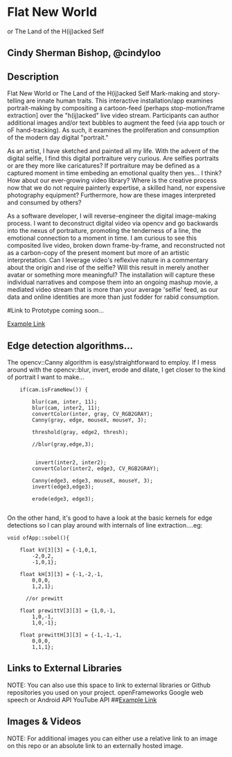 # Flat New World
or The Land of the H(ij)acked Self

## Cindy Sherman Bishop, @cindyloo

## Description
Flat New World
or The Land of the H(ij)acked Self
Mark-making and story-telling are innate human traits.  This interactive installation/app examines portrait-making by compositing a cartoon-feed (perhaps stop-motion/frame extraction] over the "h(ij)acked" live video stream.  Participants can author additional images and/or text bubbles to augment the feed (via app touch or oF hand-tracking). As such, it examines the proliferation and consumption of the modern day digital "portrait."

As an artist, I have sketched and painted all my life.  With the advent of the digital selfie, I find this digital portraiture very curious. Are selfies portraits or are they more like caricatures?  If portraiture may be defined as a captured moment in time embeding an emotional quality then yes... I think?  How about our ever-growing video library? Where is the creative process now that we do not require painterly expertise, a skilled hand, nor expensive photography equipment?   Furthermore, how are these images interpreted and consumed by others?

As a software developer, I will reverse-engineer the digital image-making process.  I want to deconstruct digital video via opencv and go backwards into the nexus of portraiture, promoting the tenderness of a line, the emotional connection to a moment in time.  I am curious to see this composited live video, broken down frame-by-frame, and reconstructed not as a carbon-copy of the present moment but more of an artistic interpretation.  Can I leverage video's reflexive nature in a commentary about the origin and rise of the selfie? Will this result in merely another avatar or something more meaningful? The installation will capture these individual narratives and compose them into an ongoing mashup movie, a mediated video stream that is more than your average 'selfie' feed, as our data and online identities are more than just fodder for rabid consumption.



#Link to Prototype
coming soon...

[Example Link](http://www.google.com "Example Link")

## Edge detection algorithms...
The opencv::Canny algorithm is easy/straightforward to employ.  If I mess around with the opencv::blur, invert, erode and dilate, I get closer to the kind of portrait I want to make... 
```
	if(cam.isFrameNew()) {
        
        blur(cam, inter, 11);
        blur(cam, inter2, 11);
		convertColor(inter, gray, CV_RGB2GRAY);
        Canny(gray, edge, mouseX, mouseY, 3);
        
        threshold(gray, edge2, thresh);
        
        //blur(gray,edge,3);


         invert(inter2, inter2);
        convertColor(inter2, edge3, CV_RGB2GRAY);
         
        Canny(edge3, edge3, mouseX, mouseY, 3);
        invert(edge3,edge3);
        
        erode(edge3, edge3);
        
```

On the other hand, it's good to have a look at the basic kernels for edge detections so I can play around with internals of line extraction....eg:
```
void ofApp::sobel(){
    
    float kV[3][3] = {-1,0,1,
        -2,0,2,
        -1,0,1};
    
    float kH[3][3] = {-1,-2,-1,
        0,0,0,
        1,2,1};
        
      //or prewitt
       
    float prewittV[3][3] = {1,0,-1,
        1,0,-1,
        1,0,-1};
    
    float prewittH[3][3] = {-1,-1,-1,
        0,0,0,
        1,1,1};

```
## Links to External Libraries
 NOTE: You can also use this space to link to external libraries or Github repositories you used on your project.
openFrameworks
Google web speech or Android API
YouTube API
##[Example Link](http://www.google.com "Example Link")

## Images & Videos
NOTE: For additional images you can either use a relative link to an image on this repo or an absolute link to an externally hosted image.



